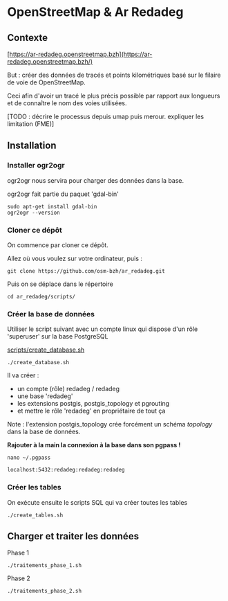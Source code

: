 # OpenStreetMap & Ar Redadeg


## Contexte


[https://ar-redadeg.openstreetmap.bzh](https://ar-redadeg.openstreetmap.bzh/)

But : créer des données de tracés et points kilométriques basé sur le filaire de voie de OpenStreetMap.

Ceci afin d'avoir un tracé le plus précis possible par rapport aux longueurs et de connaître le nom des voies utilisées.

[TODO : décrire le processus depuis umap puis merour. expliquer les limitation (FME)]



## Installation

### Installer ogr2ogr

ogr2ogr nous servira pour charger des données dans la base.

ogr2ogr fait partie du paquet 'gdal-bin'

```
sudo apt-get install gdal-bin
ogr2ogr --version
```

### Cloner ce dépôt

On commence par cloner ce dépôt.

Allez où vous voulez sur votre ordinateur, puis :

`git clone https://github.com/osm-bzh/ar_redadeg.git`

Puis on se déplace dans le répertoire

`cd ar_redadeg/scripts/`




### Créer la base de données

Utiliser le script suivant avec un compte linux qui dispose d'un rôle 'superuser' sur la base PostgreSQL

[scripts/create_database.sh](scripts/create_database.sh)

`./create_database.sh`

Il va créer :
* un compte (rôle) redadeg / redadeg
* une base 'redadeg' 
* les extensions postgis, postgis_topology et pgrouting
* et mettre le rôle 'redadeg' en propriétaire de tout ça


Note : l'extension postgis_topology crée forcément un schéma *topology* dans la base de données.

**Rajouter à la main la connexion à la base dans son pgpass !**

`nano ~/.pgpass`

`localhost:5432:redadeg:redadeg:redadeg`



### Créer les tables

On exécute ensuite le scripts SQL qui va créer toutes les tables

`./create_tables.sh`



## Charger et traiter les données

Phase 1

`./traitements_phase_1.sh`


Phase 2

`./traitements_phase_2.sh`




